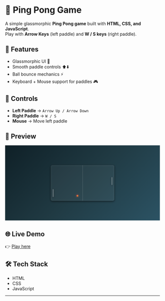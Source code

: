 # 🏓 Ping Pong Game

A simple glassmorphic **Ping Pong game** built with **HTML, CSS, and JavaScript**.  
Play with **Arrow Keys** (left paddle) and **W / S keys** (right paddle).  

## 🚀 Features
- Glassmorphic UI 🎨
- Smooth paddle controls ⬆️⬇️
- Ball bounce mechanics ⚡
- Keyboard + Mouse support for paddles 🎮

## 🎯 Controls
- **Left Paddle** → `Arrow Up / Arrow Down`
- **Right Paddle** → `W / S`
- **Mouse** → Move left paddle

## 📸 Preview
![Preview Screenshot](screenshot.png)

## 🌐 Live Demo
👉 [Play here](https://your-username.github.io/ping-pong-game/)

## 🛠️ Tech Stack
- HTML
- CSS
- JavaScript

---

